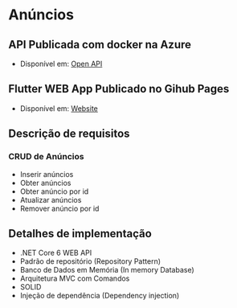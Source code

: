 # Anúncios

## API Publicada com docker na Azure

- Disponível em: [Open API](https://anuncios.azurewebsites.net/swagger/index.html)

## Flutter WEB App Publicado no Gihub Pages

- Disponível em: [Website](https://mateuss-silva.github.io/#/)

## Descrição de requisitos 

### CRUD de Anúncios

  - Inserir anúncios
  - Obter anúncios
  - Obter anúncio por id
  - Atualizar anúncios
  - Remover anúncio por id

## Detalhes de implementação
  
  - .NET Core 6 WEB API
  - Padrão de repositório (Repository Pattern)
  - Banco de Dados em Memória (In memory Database)
  - Arquitetura MVC com Comandos
  - SOLID
  - Injeção de dependência (Dependency injection)
